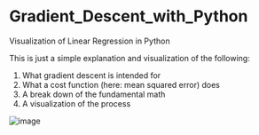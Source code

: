 # Gradient_Descent_with_Python
Visualization of Linear Regression in Python


This is just a simple explanation and visualization of the following:

1) What gradient descent is intended for
2) What a cost function (here: mean squared error) does
3) A break down of the fundamental math
4) A visualization of the process

![image](https://user-images.githubusercontent.com/56002246/147754184-fb46ca36-dc15-4931-adee-694732507b38.png)


